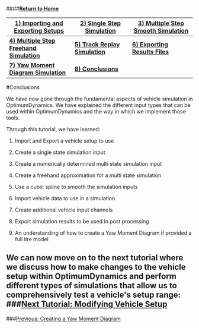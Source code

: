 ####__[Return to Home](1_Tutorial_2.md)__

[1) Importing and Exporting Setups](2_ImportExport.md)|[2) Single Step Simulation](3_SingleStepSim.md)|[3) Multiple Step Smooth Simulation](4_MultiStepSim.md)
-|-|-
[__4) Multiple Step Freehand Simulation__](5_MultiStepRough.md)|[__5) Track Replay Simulation__](6_TrackReplay.md)|[__6) Exporting Results Files__](7_ExportResults.md)
[__7) Yaw Moment Diagram Simulation__](8_YMDSim.md)|[__8) Conclusions__](9_Conclusions.md)


#Conclusions

We have now gone through the fundamental aspects of vehicle simulation in OptimumDynamics. We have explained the different input types that can be used within OptimumDynamics and the way in which we implement those tools.

 Through this tutorial, we have learned:

1) Import and Export a vehicle setup to use

2) Create a single state simulation input

3) Create a numerically determined multi state simulation input

4) Create a freehand approximation for a multi state simulation

5) Use a cubic spline to smooth the simulation inputs

6) Import vehicle data to use in a simulation

7) Create additional vehicle input channels

8) Export simulation results to be used in post processing

9) An understanding of how to create a Yaw Moment Diagram if provided a full tire model

We can now move on to the next tutorial where we discuss how to make changes to the vehicle setup within OptimumDynamics and perform different types of simulations that allow us to comprehensively test a vehicle's setup range: 
###[Next Tutorial: Modifying Vehicle Setup](../Tutorial_3_Modifying_Vehicle_Setup/1_Tutorial_4.md)
---
###[Previous: Creating a Yaw Moment Diagram](8_YMDSim.md)